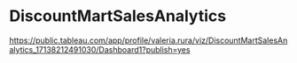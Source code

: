# DiscountMartSalesAnalytics
https://public.tableau.com/app/profile/valeria.rura/viz/DiscountMartSalesAnalytics_17138212491030/Dashboard1?publish=yes

